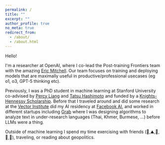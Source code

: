 ```yaml
---
permalink: /
title: ""
excerpt: ""
author_profile: true
no_meta: true
redirect_from: 
  - /about/
  - /about.html
---
```


Hello!

I'm a researcher at OpenAI, where I co-lead the Post-training Frontiers team with the amazing [Eric Mitchell](https://ericmitchell.ai/).
Our team focuses on training and deploying models that are maximally useful in productive/professional usecases (eg o1, o3, GPT-5 thinking etc).

Previously, I was a PhD student in machine learning at Stanford University co-advised by [Percy Liang](https://cs.stanford.edu/~pliang/) and [Tatsu Hashimoto](https://thashim.github.io/) and funded by a [Knights-Hennessy Scholarship](https://knight-hennessy.stanford.edu/).
Before that I traveled around and did some research at the [Vector Institute](https://vectorinstitute.ai/) did my AI residency at [Facebook AI](https://research.fb.com/programs/facebook-ai-residency-program/), and worked in different startups including [Grab](https://en.wikipedia.org/wiki/Grab_(company)) where I was designing algorithms to analyze text in under-research languages (Thai, Khmer, Burmese, ...) before LLMs were a thing.

Outside of machine learning I spend my time exercising with friends (:ski:,:mountain:,:badminton:,:volleyball:,:runner:), traveling, or reading about geopolitics.

<!-- News
======
- May 2021: Incredibly honored to have been selected as a [Knights-Hennessy Scholar](https://knight-hennessy.stanford.edu/).
- April 2021: I will be starting my PhD at Stanford University in September 2021.
- September 2020: Just finished my Facebook AI residency. Next up: internship at Vector Institute for one year.

 -->
